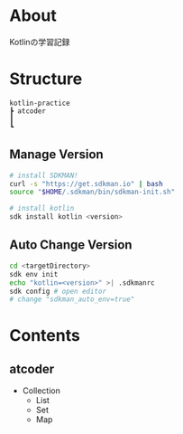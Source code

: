 # About
Kotlinの学習記録

# Structure
```
kotlin-practice
┣ atcoder
┃
┗
```
## Manage Version
```sh
# install SDKMAN!
curl -s "https://get.sdkman.io" | bash
source "$HOME/.sdkman/bin/sdkman-init.sh"

# install kotlin
sdk install kotlin <version>
```
## Auto Change Version
```sh
cd <targetDirectory>
sdk env init
echo "kotlin=<version>" >| .sdkmanrc
sdk config # open editor
# change "sdkman_auto_env=true"
```

# Contents
## atcoder
- Collection
    - List
    - Set 
    - Map